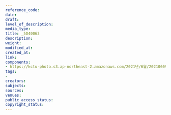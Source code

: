 ```yaml
---
reference_code: 
date: 
draft: 
level_of_description: 
media_type: 
title: _5D40063
description: 
weight: 
modified_at: 
created_at: 
link: 
components:
- https://kctu-photo.s3.ap-northeast-2.amazonaws.com/2021년/6월/20210609_산재사망+노동자+추모분향소+및+농성장+설치/_5D40063.jpg
tags:
- 
creators: 
subjects: 
sources: 
venues: 
public_access_status: 
copyright_status: 
---
```

